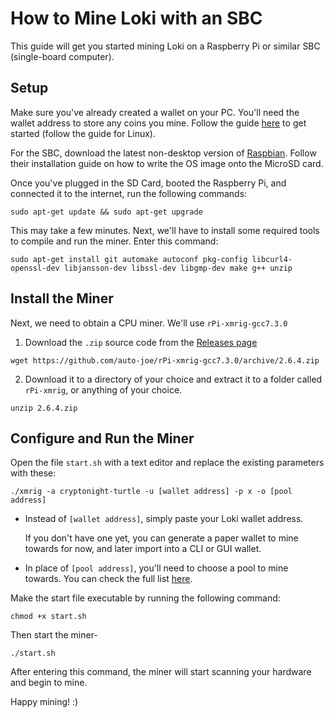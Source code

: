 # How to Mine Loki with an SBC

This guide will get you started mining Loki on a Raspberry Pi or similar SBC (single-board computer).

## Setup

Make sure you've already created a wallet on your PC. You'll need the wallet address to store any coins you mine. Follow the guide [here](../../Wallets/WhatWalletToUse/) to get started (follow the guide for Linux).

For the SBC, download the latest non-desktop version of [Raspbian](https://www.raspberrypi.org/downloads). Follow their installation guide on how to write the OS image onto the MicroSD card. 

Once you've plugged in the SD Card, booted the Raspberry Pi, and connected it to the internet, run the following commands:

```
sudo apt-get update && sudo apt-get upgrade
```

This may take a few minutes. Next, we'll have to install some required tools to compile and run the miner. Enter this command:

```
sudo apt-get install git automake autoconf pkg-config libcurl4-openssl-dev libjansson-dev libssl-dev libgmp-dev make g++ unzip
```

## Install the Miner

Next, we need to obtain a CPU miner. We'll use `rPi-xmrig-gcc7.3.0`

1. Download the `.zip` source code from the [Releases page](https://github.com/auto-joe/rPi-xmrig-gcc7.3.0/releases/latest)

```
wget https://github.com/auto-joe/rPi-xmrig-gcc7.3.0/archive/2.6.4.zip
```

2. Download it to a directory of your choice and extract it to a folder called `rPi-xmrig`, or anything of your choice.

```
unzip 2.6.4.zip
```

## Configure and Run the Miner

Open the file `start.sh` with a text editor and replace the existing parameters with these:

```
./xmrig -a cryptonight-turtle -u [wallet address] -p x -o [pool address]
```

* Instead of `[wallet address]`, simply paste your Loki wallet address.

  If you don't have one yet, you can generate a paper wallet to mine towards for now, and later import into a CLI or GUI wallet.

* In place of `[pool address]`, you'll need to choose a pool to mine towards. You can check the full list [here](../MiningOverview/#pools).

Make the start file executable by running the following command:
```
chmod +x start.sh
```

Then start the miner-

```shell
./start.sh
```

After entering this command, the miner will start scanning your hardware and begin to mine. 

Happy mining! :)
